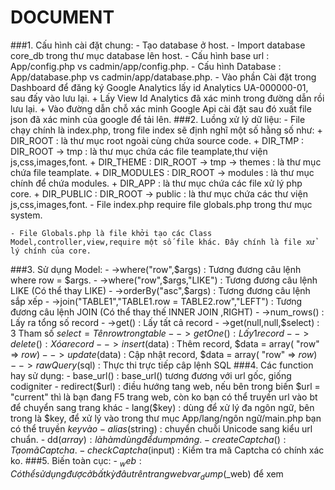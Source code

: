 # DOCUMENT

###1. Cấu hình cài đặt chung:
	- Tạo database ở host.
	- Import database core_db trong thư mục database lên host.
	- Cấu hình base url  : App/config.php  vs cadmin/app/config.php.
	- Cấu hình Database  : App/database.php vs cadmin/app/database.php.
	- Vào phần Cài đặt trong Dashboard để đăng ký Google Analytics lấy id Analytics UA-000000-01, sau đấy vào lưu lại.
		+ Lấy View Id Analytics đã xác minh trong đường dẫn rồi lưu lại.
		+ Vào đường dẫn chỗ xác minh Google Api cài đặt sau đó xuất file json đã xác minh của google để tải lên.
###2. Luồng xử lý dữ liệu:
	- File chạy chính là index.php, trong file index sẽ định nghĩ một số hằng số như:
		+ DIR_ROOT    : là thư mục root ngoài cùng chứa source code.
		+ DIR_TMP     : DIR_ROOT -> tmp : là thư mục chứa các file teamplate,thư viện js,css,images,font.
		+ DIR_THEME   : DIR_ROOT -> tmp -> themes : là thư mục chứa file teamplate.
		+ DIR_MODULES : DIR_ROOT -> modules       : là thư mục chính để chứa modules.
		+ DIR_APP     : là thư mục chứa các file xử lý php core.
		+ DIR_PUBLIC  : DIR_ROOT -> public        : là thư mục chứa các thư viện js,css,images,font.
	- File index.php require file globals.php trong thư mục system.

	- File Globals.php là file khởi tạo các Class Model,controller,view,require một số file khác. Đây chính là file xử lý chính của core.
			
###3. Sử dụng Model:
	- ->where("row",$args)				: Tương đương câu lệnh where row = $args.
	- ->where("row",$args,"LIKE")		: Tương đương câu lệnh LIKE (Có thể thay LIKE)
	- ->orderBy("asc",$args)			: Tương đương câu lệnh sắp xếp
	- ->join("TABLE1","TABLE1.row = TABLE2.row","LEFT") : Tương đương câu  lệnh JOIN (Có thể thay thế INNER JOIN ,RIGHT)
	- ->num_rows()						: Lấy ra tổng số record
	- ->get()							: Lấy tất cả record
	- ->get(null,null,$select)			: 3 Tham số $select = Tên row trong table
	- ->getOne()						: Lấy 1 record
	- ->delete()						: Xóa record
	- ->insert($data)					: Thêm record, $data = array( "row" => $row )
	- ->update($data) 					: Cập nhật record, $data = array( "row" => $row )
	- ->rawQuery($sql)					: Thực thi trực tiếp câp lệnh SQL
###4. Các function hay sử dụng:
	- base_url() 			: base_url() tương đương với url gốc, giống codigniter
	- redirect($url)		: điều hướng tang web, nếu bên trong biến $url = "current" thì là bạn đang F5 trang web, còn ko bạn có thể truyền url vào bt để chuyển sang trang khác
	- lang($key) 			: dùng để xử lý đa ngôn ngữ, bên trong là $key, để xử lý vào trong thư mục App/lang/ngôn ngữ/main.php bạn có thể truyền $key vào
	- alias($string)		: chuyển chuỗi Unicode sang kiểu url chuẩn.
	- dd($array)            : là hàm dùng để dump mảng.
	- createCaptcha()   	: Tạo mã Captcha.
	- checkCaptcha($input)	: Kiểm tra mã Captcha có chính xác ko. 
###5. Biến toàn cục:
	- $_web					: Có thể sử dụng được ở bất kỳ đâu trên trang web var_dump($_web) để xem